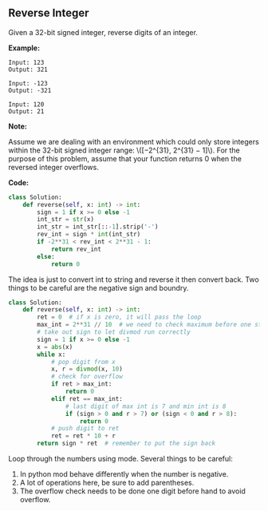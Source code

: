 ## Reverse Integer

Given a 32-bit signed integer, reverse digits of an integer.

**Example:**

```
Input: 123
Output: 321
```
```
Input: -123
Output: -321
```
```
Input: 120
Output: 21
```

**Note:**

Assume we are dealing with an environment which could only store integers within the 32-bit signed integer range: \\([−2^{31},  2^{31} − 1]\\). For the purpose of this problem, assume that your function returns 0 when the reversed integer overflows.

**Code:**

```python
class Solution:
    def reverse(self, x: int) -> int:
        sign = 1 if x >= 0 else -1
        int_str = str(x)
        int_str = int_str[::-1].strip('-')
        rev_int = sign * int(int_str)
        if -2**31 < rev_int < 2**31 - 1:
            return rev_int
        else:
            return 0
```
The idea is just to convert int to string and reverse it then convert back. Two things to be careful are the negative sign and boundry.

```python
class Solution:
    def reverse(self, x: int) -> int:
        ret = 0  # if x is zero, it will pass the loop
        max_int = 2**31 // 10  # we need to check maximum before one step before
        # take out sign to let divmod run correctly
        sign = 1 if x >= 0 else -1
        x = abs(x)
        while x:
            # pop digit from x
            x, r = divmod(x, 10)
            # check for overflow
            if ret > max_int:
                return 0
            elif ret == max_int:
                # last digit of max int is 7 and min int is 8
                if (sign > 0 and r > 7) or (sign < 0 and r > 8):
                    return 0
            # push digit to ret
            ret = ret * 10 + r
        return sign * ret  # remember to put the sign back
```
Loop through the numbers using mode. Several things to be careful:
1. In python mod behave differently when the number is negative.
2. A lot of operations here, be sure to add parentheses.
3. The overflow check needs to be done one digit before hand to avoid overflow.
